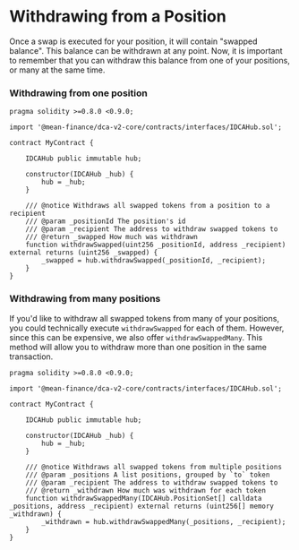 # Withdrawing from a Position

Once a swap is executed for your position, it will contain "swapped balance". This balance can be withdrawn at any point. Now, it is important to remember that you can withdraw this balance from one of your positions, or many at the same time.

### Withdrawing from one position

```solidity
pragma solidity >=0.8.0 <0.9.0;

import '@mean-finance/dca-v2-core/contracts/interfaces/IDCAHub.sol';

contract MyContract {

    IDCAHub public immutable hub;
    
    constructor(IDCAHub _hub) {
        hub = _hub;
    }
    
    /// @notice Withdraws all swapped tokens from a position to a recipient
    /// @param _positionId The position's id
    /// @param _recipient The address to withdraw swapped tokens to
    /// @return _swapped How much was withdrawn
    function withdrawSwapped(uint256 _positionId, address _recipient) external returns (uint256 _swapped) {
        _swapped = hub.withdrawSwapped(_positionId, _recipient);
    }
}
```

### Withdrawing from many positions

If you'd like to withdraw all swapped tokens from many of your positions, you could technically execute `withdrawSwapped` for each of them. However, since this can be expensive, we also offer `withdrawSwappedMany`. This method will allow you to withdraw more than one position in the same transaction.

```solidity
pragma solidity >=0.8.0 <0.9.0;

import '@mean-finance/dca-v2-core/contracts/interfaces/IDCAHub.sol';

contract MyContract {

    IDCAHub public immutable hub;
    
    constructor(IDCAHub _hub) {
        hub = _hub;
    }
    
    /// @notice Withdraws all swapped tokens from multiple positions
    /// @param _positions A list positions, grouped by `to` token
    /// @param _recipient The address to withdraw swapped tokens to
    /// @return _withdrawn How much was withdrawn for each token
    function withdrawSwappedMany(IDCAHub.PositionSet[] calldata _positions, address _recipient) external returns (uint256[] memory _withdrawn) {
        _withdrawn = hub.withdrawSwappedMany(_positions, _recipient);
    }
}
```
